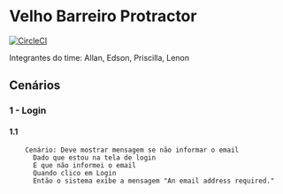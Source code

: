 # Velho Barreiro Protractor

[![CircleCI](https://circleci.com/gh/tasima-uniritter/velhoBarreiroProtractor/tree/master.svg?style=svg)](https://circleci.com/gh/tasima-uniritter/velhoBarreiroProtractor/tree/master)

Integrantes do time: Allan, Edson, Priscilla, Lenon

## Cenários

### 1 - Login

#### 1.1
```
  	Cenário: Deve mostrar mensagem se não informar o email
      Dado que estou na tela de login
      E que não informei o email
      Quando clico em Login
      Então o sistema exibe a mensagem "An email address required."
```
